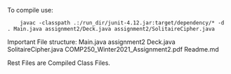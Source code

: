 To compile use:

        javac -classpath .:/run_dir/junit-4.12.jar:target/dependency/* -d . Main.java assignment2/Deck.java assignment2/SolitaireCipher.java

Important File structure:
    Main.java
    assignment2
        Deck.java
        SolitaireCipher.java
    COMP250_Winter2021_Assignment2.pdf
    Readme.md

Rest Files are Compiled Class Files.
    
    